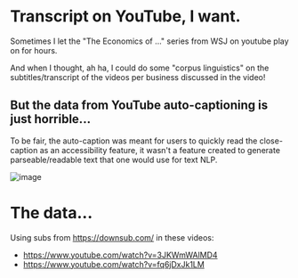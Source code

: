 # Transcript on YouTube, I want.

Sometimes I let the "The Economics of ..." series from WSJ on youtube play on for hours.

And when I thought, ah ha, I could do some "corpus linguistics" on the subtitles/transcript of the videos per business discussed in the video!


## But the data from YouTube auto-captioning is just horrible...

To be fair, the auto-caption was meant for users to quickly read the close-caption as an accessibility feature, it wasn't a feature created to generate parseable/readable text that one would use for text NLP.


![image](https://github.com/alvations/boredom/assets/1050316/9711f0d6-7485-4e19-8585-2b989c7bdbf0)


# The data...

Using subs from https://downsub.com/ in these videos:

 - https://www.youtube.com/watch?v=3JKWmWAlMD4
 - https://www.youtube.com/watch?v=fq6jDxJk1LM

